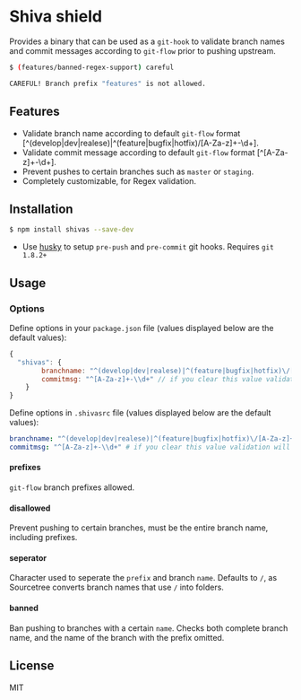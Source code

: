 # Shiva shield

Provides a binary that can be used as a `git-hook` to validate branch names and commit messages according to `git-flow` prior to pushing upstream. 

```sh
$ (features/banned-regex-support) careful

CAREFUL! Branch prefix "features" is not allowed.
```

## Features

- Validate branch name according to default `git-flow` format [^(develop|dev|realese)|^(feature|bugfix|hotfix)\/[A-Za-z]+-\\d+].
- Validate commit message according to default `git-flow` format [^[A-Za-z]+-\\d+].
- Prevent pushes to certain branches such as `master` or `staging`.
- Completely customizable, for Regex validation.

## Installation

```sh
$ npm install shivas --save-dev
```

- Use [husky](http://npm.im/husky) to setup `pre-push` and `pre-commit` git hooks. Requires `git 1.8.2+`


## Usage

### Options

Define options in your `package.json` file (values displayed below are the default values):

```javascript
{
  "shivas": {
        branchname: "^(develop|dev|realese)|^(feature|bugfix|hotfix)\/[A-Za-z]+-\\d+", // if you clear this value validation will skip
        commitmsg: "^[A-Za-z]+-\\d+" // if you clear this value validation will skip
    }
}
```

Define options in `.shivasrc` file (values displayed below are the default values):

```yml
branchname: "^(develop|dev|realese)|^(feature|bugfix|hotfix)\/[A-Za-z]+-\\d+" # if you clear this value validation will skip
commitmsg: "^[A-Za-z]+-\\d+" # if you clear this value validation will skip
```

#### prefixes

`git-flow` branch prefixes allowed. 


#### disallowed

Prevent pushing to certain branches, must be the entire branch name, including prefixes.

#### seperator

Character used to seperate the `prefix` and branch `name`. Defaults to `/`, as Sourcetree converts branch names that use `/` into folders.

#### banned

Ban pushing to branches with a certain `name`. Checks both complete branch name, and the name of the branch with the prefix omitted.

## License

MIT